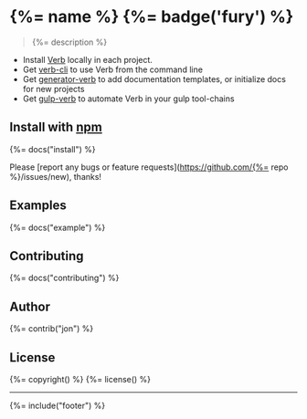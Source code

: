 # {%= name %} {%= badge('fury') %}

> {%= description %}

* Install [Verb](https://github.com/assemble/verb) locally in each project.
* Get [verb-cli](https://github.com/assemble/verb-cli) to use Verb from the command line
* Get [generator-verb](https://github.com/assemble/generator-verb) to add documentation templates, or initialize docs for new projects
* Get [gulp-verb](https://github.com/assemble/gulp-verb) to automate Verb in your gulp tool-chains

## Install with [npm](npmjs.org)
{%= docs("install") %}

Please [report any bugs or feature requests](https://github.com/{%= repo %}/issues/new), thanks!

## Examples
{%= docs("example") %}

## Contributing
{%= docs("contributing") %}

## Author
{%= contrib("jon") %}

## License
{%= copyright() %}
{%= license() %}

***

{%= include("footer") %}